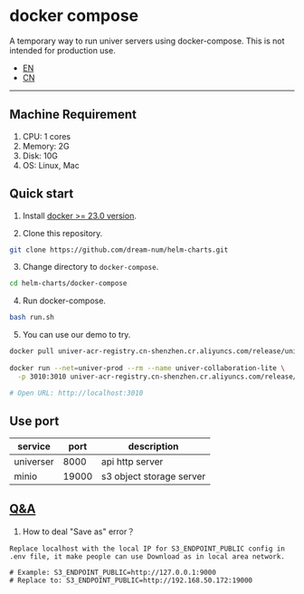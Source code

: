 
# docker compose

A temporary way to run univer servers using docker-compose. This is not intended for production use.

- [EN](./README.md)
- [CN](./README-CN.md)

---

## Machine Requirement
1. CPU: 1 cores
2. Memory: 2G
3. Disk: 10G
4. OS: Linux, Mac

## Quick start

1. Install [docker >= 23.0 version](https://docs.docker.com/engine/install/).

2. Clone this repository.
```bash
git clone https://github.com/dream-num/helm-charts.git
```

3. Change directory to `docker-compose`.
```bash
cd helm-charts/docker-compose
```

4. Run docker-compose.
```bash
bash run.sh
```

5. You can use our demo to try. 
```bash
docker pull univer-acr-registry.cn-shenzhen.cr.aliyuncs.com/release/univer-collaboration-lite:latest
               
docker run --net=univer-prod --rm --name univer-collaboration-lite \
  -p 3010:3010 univer-acr-registry.cn-shenzhen.cr.aliyuncs.com/release/univer-collaboration-lite:latest

# Open URL: http://localhost:3010
```

## Use port

| service            | port | description             |
| ------------------ | ---- | ----------------------- |
| universer          | 8000 | api http server         |
| minio              | 19000 | s3 object storage server |

## [Q&A](https://www.univer.ai/pro/enterprises/trial-version/)
1. How to deal "Save as" error？
```
Replace localhost with the local IP for S3_ENDPOINT_PUBLIC config in .env file, it make people can use Download as in local area network.

# Example: S3_ENDPOINT_PUBLIC=http://127.0.0.1:9000
# Replace to: S3_ENDPOINT_PUBLIC=http://192.168.50.172:19000
```